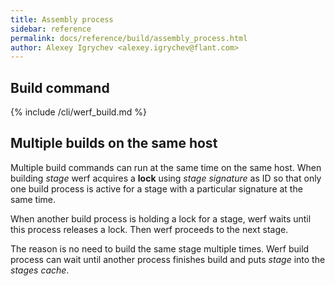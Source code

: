 ```yaml
---
title: Assembly process
sidebar: reference
permalink: docs/reference/build/assembly_process.html
author: Alexey Igrychev <alexey.igrychev@flant.com>
---
```


## Build command

{% include /cli/werf_build.md %}

## Multiple builds on the same host

Multiple build commands can run at the same time on the same host. When building _stage_ werf acquires a **lock** using _stage signature_ as ID so that only one build process is active for a stage with a particular signature at the same time.

When another build process is holding a lock for a stage, werf waits until this process releases a lock. Then werf proceeds to the next stage.

The reason is no need to build the same stage multiple times. Werf build process can wait until another process finishes build and puts _stage_ into the _stages cache_.
